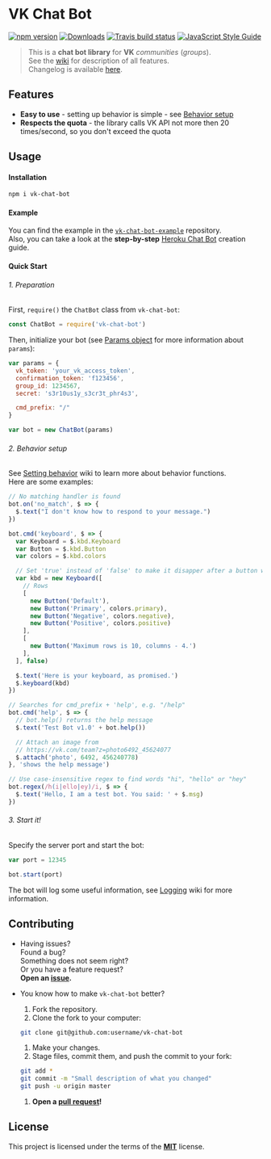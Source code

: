 # VK Chat Bot
[![npm version](https://img.shields.io/npm/v/vk-chat-bot.svg?style=flat-square)](https://www.npmjs.com/package/vk-chat-bot)
[![Downloads](https://img.shields.io/npm/dt/vk-chat-bot.svg?style=flat-square)](https://www.npmjs.com/package/vk-chat-bot)
[![Travis build status](https://img.shields.io/travis/u32i64/vk-chat-bot/master.svg?style=flat-square&logo=travis)](https://travis-ci.org/u32i64/vk-chat-bot)
[![JavaScript Style Guide](https://img.shields.io/badge/code_style-standard-brightgreen.svg?style=flat-square)](https://standardjs.com)    

> This is a **chat bot library** for **VK** *communities* (*groups*).    
> See the [wiki](https://github.com/u32i64/vk-chat-bot/wiki) for description of all features.    
> Changelog is available [here](https://github.com/u32i64/vk-chat-bot/blob/master/CHANGELOG.md).

## Features
- **Easy to use** - setting up behavior is simple - see [Behavior setup](#2-behavior-setup)
- **Respects the quota** - the library calls VK API not more then 20 times/second, so you don't exceed the quota

## Usage
#### Installation
```bash
npm i vk-chat-bot
```

#### Example
You can find the example in the [`vk-chat-bot-example`](https://github.com/u32i64/vk-chat-bot-example) repository.    
Also, you can take a look at the **step-by-step** [Heroku Chat Bot](https://github.com/u32i64/vk-chat-bot/wiki/Heroku-Deploy-Guide) creation guide.

#### Quick Start
###### 1. Preparation
First, `require()` the `ChatBot` class from `vk-chat-bot`:
```js
const ChatBot = require('vk-chat-bot')
```

Then, initialize your bot (see [Params object](https://github.com/u32i64/vk-chat-bot/wiki/Chat-Bot#params-object) for more information about `params`):
```js
var params = {
  vk_token: 'your_vk_access_token',
  confirmation_token: 'f123456',
  group_id: 1234567,
  secret: 's3r10us1y_s3cr3t_phr4s3',

  cmd_prefix: "/"
}

var bot = new ChatBot(params)
```

###### 2. Behavior setup

See [Setting behavior](https://github.com/u32i64/vk-chat-bot/wiki/Chat-Bot#setting-behavior) wiki to learn more about behavior functions.   
Here are some examples:
```js
// No matching handler is found
bot.on('no_match', $ => {
  $.text("I don't know how to respond to your message.")
})
```
```js
bot.cmd('keyboard', $ => {
  var Keyboard = $.kbd.Keyboard
  var Button = $.kbd.Button
  var colors = $.kbd.colors

  // Set 'true' instead of 'false' to make it disapper after a button was pressed
  var kbd = new Keyboard([
    // Rows
    [
      new Button('Default'),
      new Button('Primary', colors.primary),
      new Button('Negative', colors.negative),
      new Button('Positive', colors.positive)
    ],
    [
      new Button('Maximum rows is 10, columns - 4.')
    ],
  ], false)

  $.text('Here is your keyboard, as promised.')
  $.keyboard(kbd)
})
```
```js
// Searches for cmd_prefix + 'help', e.g. "/help"
bot.cmd('help', $ => {
  // bot.help() returns the help message
  $.text('Test Bot v1.0' + bot.help())

  // Attach an image from
  // https://vk.com/team?z=photo6492_45624077
  $.attach('photo', 6492, 456240778)
}, 'shows the help message')
```
```js
// Use case-insensitive regex to find words "hi", "hello" or "hey"
bot.regex(/h(i|ello|ey)/i, $ => {
  $.text('Hello, I am a test bot. You said: ' + $.msg)
})
```

###### 3. Start it!
Specify the server port and start the bot:

```js
var port = 12345

bot.start(port)
```

The bot will log some useful information, see [Logging](https://github.com/u32i64/vk-chat-bot/wiki/Logging) wiki for more information.

## Contributing
- Having issues?    
  Found a bug?    
  Something does not seem right?    
  Or you have a feature request?    
  **Open an [issue](https://github.com/u32i64/vk-chat-bot/issues).**

- You know how to make `vk-chat-bot` better?
  1. Fork the repository.
  1. Clone the fork to your computer:
    ```bash
    git clone git@github.com:username/vk-chat-bot
    ```
  1. Make your changes.
  1. Stage files, commit them, and push the commit to your fork:
    ```bash
    git add *
    git commit -m "Small description of what you changed"
    git push -u origin master
    ```
  1. **Open a [pull request](https://github.com/u32i64/vk-chat-bot/pulls)!**

## License
This project is licensed under the terms of the **[MIT](https://github.com/u32i64/vk-chat-bot/blob/master/LICENSE)** license.
